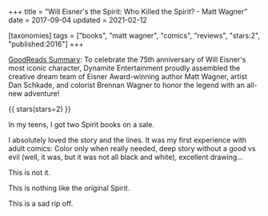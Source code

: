 +++
title = "Will Eisner's the Spirit: Who Killed the Spirit? - Matt Wagner"
date = 2017-09-04
updated = 2021-02-12

[taxonomies]
tags = ["books", "matt wagner", "comics", "reviews", "stars:2",
"published:2016"]
+++

[GoodReads Summary](https://www.goodreads.com/book/show/31170820-will-eisner-s-the-spirit):
To celebrate the 75th anniversary of Will Eisner's most iconic character,
Dynamite Entertainment proudly assembled the creative dream team of Eisner
Award-winning author Matt Wagner, artist Dan Schkade, and colorist Brennan
Wagner to honor the legend with an all-new adventure!

<!-- more -->

{{ stars(stars=2) }}

In my teens, I got two Spirit books on a sale. 

I absolutely loved the story and the lines. It was my first experience with
adult comics: Color only when really needed, deep story without a good vs evil
(well, it was, but it was not all black and white), excellent drawing...

This is not it.

This is nothing like the original Spirit.

This is a sad rip off.
